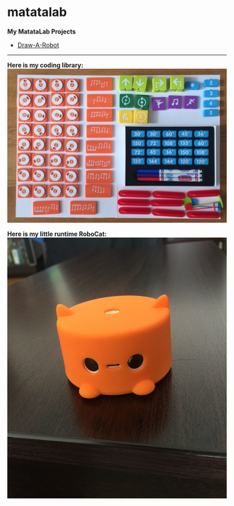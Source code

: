 # matatalab

<b> My MatataLab Projects </b>
<ul>
  <li><a href=https://github.com/akin-yildirim/matatalab/tree/master/projects/20200208-draw-a-robot target="_blank" > Draw-A-Robot </a></li>
</ul>
<hr>
<p>
  <b> Here is my coding library: </b>
  <img src=images/00.the.library.jpg>
</p>

<p>
  <b> Here is my little runtime RoboCat: </b>
  <img src=images/01.runtime.jpg>
</p>

